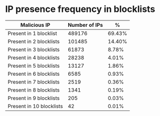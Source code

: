 # IP presence frequency in blocklists
| Malicious IP | Number of IPs | % |
|----|----|----|
| Present in 1 blocklist | 489176 | 69.43% |
| Present in 2 blocklists | 101485 | 14.40% |
| Present in 3 blocklists | 61873 | 8.78% |
| Present in 4 blocklists | 28238 | 4.01% |
| Present in 5 blocklists | 13127 | 1.86% |
| Present in 6 blocklists | 6585 | 0.93% |
| Present in 7 blocklists | 2519 | 0.36% |
| Present in 8 blocklists | 1341 | 0.19% |
| Present in 9 blocklists | 205 | 0.03% |
| Present in 10 blocklists | 42 | 0.01% |
